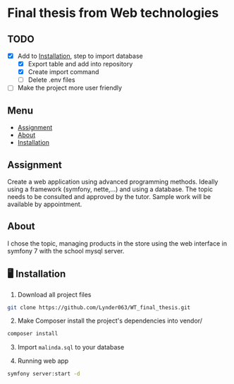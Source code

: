 # Final thesis from Web technologies

## TODO

- [x] Add to [Installation](#installation), step to import database
  - [x] Export table and add into repository
  - [x] Create import command
  - [ ] Delete .env files
- [ ] Make the project more user friendly

## Menu

- [Assignment](#assignment)
- [About](#about)
- [Installation](#installation)

## Assignment

Create a web application using advanced programming methods. Ideally using a framework (symfony, nette,...) and using a database. The topic needs to be consulted and approved by the tutor. Sample work will be available by appointment.

## About

I chose the topic, managing products in the store using the web interface in symfony 7 with the school mysql server.

## 🖥️ Installation

1. Download all project files

```bash
git clone https://github.com/Lynder063/WT_final_thesis.git
```

2. Make Composer install the project's dependencies into vendor/

```bash
composer install
```

3. Import `malinda.sql` to your database

4. Running web app

```bash
symfony server:start -d
```
